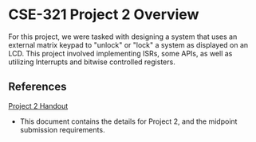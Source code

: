 # CSE-321 Project 2 Overview
For this project, we were tasked with designing a system that uses an external matrix keypad to "unlock" or "lock" a system as displayed on an LCD. This project involved implementing ISRs, some APIs, as well as utilizing Interrupts and bitwise controlled registers. 

##


## 


### 


## References
[Project 2 Handout](https://github.com/Brian-Leavell/CSE321-Course-Progress/blob/main/Project2/Project%202%20Overview.pdf)
* This document contains the details for Project 2, and the midpoint submission requirements.
